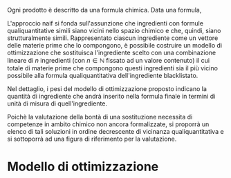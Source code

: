Ogni prodotto è descritto da una formula chimica.
Data una formula, 

L'approccio naif si fonda sull'assunzione che ingredienti con formule qualiquantitative simili siano vicini nello spazio chimico e che, quindi, siano strutturalmente simili.
Rappresentato ciascun ingrediente come un vettore delle materie prime che lo compongono, è possibile costruire un modello di ottimizzazione che sostituisca l'ingrediente scelto con una combinazione lineare di $n$ ingredienti (con $n \in \mathbb{N}$ fissato ad un valore contenuto) il cui totale di materie prime che compongono questi ingredienti sia il più vicino possibile alla formula qualiquantitativa dell'ingrediente blacklistato.

Nel dettaglio, i pesi del modello di ottimizzazione proposto indicano la quantità di ingrediente che andrà inserito nella formula finale in termini di unità di misura di quell'ingrediente.

Poichè la valutazione della bontà di una sostituzione necessita di competenze in ambito chimico non ancora formalizzate, si proporrà un elenco di tali soluzioni in ordine decrescente di vicinanza qualiquantitativa e si sottoporrà ad una figura di riferimento per la valutazione.

# Modello di ottimizzazione
